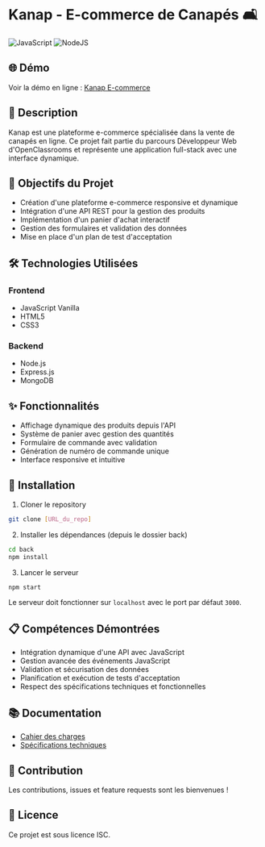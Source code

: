 # Kanap - E-commerce de Canapés 🛋️

![JavaScript](https://img.shields.io/badge/JavaScript-F7DF1E?style=for-the-badge&logo=javascript&logoColor=black)
![NodeJS](https://img.shields.io/badge/Node.js-43853D?style=for-the-badge&logo=node.js&logoColor=white)

## 🌐 Démo

Voir la démo en ligne : [Kanap E-commerce](https://techie-sam.github.io/Projet4-Kanap-OC/)

## 📝 Description

Kanap est une plateforme e-commerce spécialisée dans la vente de canapés en ligne. Ce projet fait partie du parcours Développeur Web d'OpenClassrooms et représente une application full-stack avec une interface dynamique.

## 🎯 Objectifs du Projet

- Création d'une plateforme e-commerce responsive et dynamique
- Intégration d'une API REST pour la gestion des produits
- Implémentation d'un panier d'achat interactif
- Gestion des formulaires et validation des données
- Mise en place d'un plan de test d'acceptation

## 🛠️ Technologies Utilisées

### Frontend
- JavaScript Vanilla
- HTML5
- CSS3

### Backend
- Node.js
- Express.js
- MongoDB

## ✨ Fonctionnalités

- Affichage dynamique des produits depuis l'API
- Système de panier avec gestion des quantités
- Formulaire de commande avec validation
- Génération de numéro de commande unique
- Interface responsive et intuitive

## 🚀 Installation

1. Cloner le repository
```bash
git clone [URL_du_repo]
```

2. Installer les dépendances (depuis le dossier back)
```bash
cd back
npm install
```

3. Lancer le serveur
```bash
npm start
```

Le serveur doit fonctionner sur `localhost` avec le port par défaut `3000`.

## 📋 Compétences Démontrées

- Intégration dynamique d'une API avec JavaScript
- Gestion avancée des événements JavaScript
- Validation et sécurisation des données
- Planification et exécution de tests d'acceptation
- Respect des spécifications techniques et fonctionnelles

## 📚 Documentation

- [Cahier des charges](https://course.oc-static.com/projects/DWJ_FR_P5/DW+P5+-+Specifications+fonctionnelles.pdf)
- [Spécifications techniques](https://course.oc-static.com/projects/DWJ_FR_P5/DW+P5+-+Etapes+cles.pdf)

## 🤝 Contribution

Les contributions, issues et feature requests sont les bienvenues !

## 📝 Licence

Ce projet est sous licence ISC.
